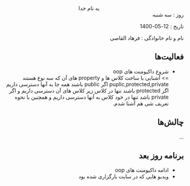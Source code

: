 <div dir="rtl" align="center">
به نام خدا
</div>
<div dir="rtl" align="right">
روز : سه شنبه  

تاریخ : 12-05-1400 

  نام و نام خانوادگی : فرهاد القاصی

## فعالیت‌ها 
* شروع داکیومنت های oop<br>
=> آشنایی با ساخت کلاس ها و property های آن که سه نوع هستند puplic,protected,private اگر public باشند همه جا به آنها دسترسی داریم اگر protected باشند تنها در کلاس زیر کلاس های آن دسترسی داریم و اگر private باشد تنها در خود کلاس به آنها دسترسی داریم و همچنین با نحوه تعریف شی هم آشنا شدم. 

## چالش‌ها
...
## برنامه روز بعد
* ادامه داکیومنت های oop
* ویدیو هایی که در سایت بارگزاری شده بود
</div>

